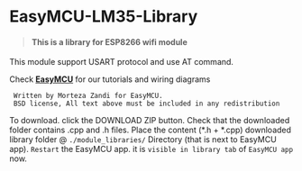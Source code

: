 # EasyMCU-LM35-Library
> #### This is a library for ESP8266 wifi module

This module support USART protocol and use AT command.

Check [**EasyMCU**](http://easymcu.ir) for our tutorials and wiring diagrams 

```
 Written by Morteza Zandi for EasyMCU.
 BSD license, All text above must be included in any redistribution
```

To download. click the DOWNLOAD ZIP button. 
Check that the downloaded folder contains .cpp and .h files.
Place the content (*.h + *.cpp) downloaded library folder @ `./module_libraries/` Directory (that is next to EasyMCU app). 
`Restart` the EasyMCU app. it is `visible in library tab` of `EasyMCU app` now.

